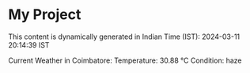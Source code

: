 # My Project

This content is dynamically generated in Indian Time (IST): 2024-03-11 20:14:39 IST


Current Weather in Coimbatore:
Temperature: 30.88 °C
Condition: haze
